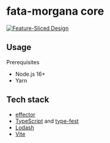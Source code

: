 # fata-morgana core

[![Feature-Sliced Design][shields-fsd-pain]](https://feature-sliced.design/)

## Usage

Prerequisites
- Node.js 16+
- Yarn

## Tech stack

- [effector](https://effector.dev/)
- [TypeScript](https://www.typescriptlang.org/) and [type-fest](https://github.com/sindresorhus/type-fest)
- [Lodash](https://lodash.com/)
- [Vite](https://vitejs.dev/)

[shields-fsd-pain]: https://img.shields.io/badge/Feature--Sliced-Design?labelColor=262224&color=F92672&logoWidth=20&style=flat-square&logo=data:image/png;base64,iVBORw0KGgoAAAANSUhEUgAAABQAAAAaCAYAAAC3g3x9AAAACXBIWXMAAALFAAACxQGJ1n/vAAAAAXNSR0IArs4c6QAAAARnQU1BAACxjwv8YQUAAABHSURBVHgB7dKxCQAgDETR08ZNHNBBHNBNrBQFuyCCKQK5V6QMfBJAWVij5zLwKbW6d0VYx2TZyXnBKxvEZJnDx2bylf1kdRM6tiAZsruQ/QAAAABJRU5ErkJggg==
